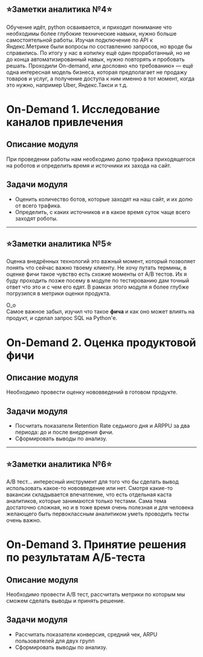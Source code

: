 ## ⭐Заметки аналитика №4⭐
Обучение идёт, python осваивается, и приходит понимание что необходимы более глубокие технические навыки, нужно больше самостоятельной работы. 
Изучая подключение по API к Яндекс.Метрике были вопросы по составлению запросов, но вроде бы справились. По итогу у нас в копилку ещё один проработанный, но не до конца автоматизированный навык, нужно повторять и пробовать решать.
Проходили On-demand, или дословно «по требованию» — ещё одна интересная модель бизнеса, которая предполагает не продажу товаров и услуг, а получение доступа к ним именно в тот момент, когда это нужно, например Uber, Яндекс.Такси и т.д.

# On-Demand 1. Исследование каналов привлечения 
## Описание модуля
При проведении работы нам необходимо долю трафика приходящегося на роботов и определить время и источники их захода на сайт. 

## Задачи модуля
- Оценить количество ботов, которые заходят на наш сайт, и их долю от всего трафика.
- Определить, с каких источников и в какое время суток чаще всего заходят роботы.

***  
  
## ⭐Заметки аналитика №5⭐
Оценка внедрённых технологий это важный момент, который позволяет понять что сейчас важно твоему клиенту. Не хочу путать термины, в оценке фичи такое чувство есть схожие моменты от A/B тестов. Их я буду проходить позже посему в модуле по тестированию дам точный ответ что это и с чем его едят. 
В рамках этого модуля я более глубже погрузился в метрики оценки продукта. 

О_о  
Самое важное забыл, изучил что такое **фича** и как оно может влиять на продукт, и сделал запрос SQL на Python'е.

# On-Demand 2. Оценка продуктовой фичи 
## Описание модуля
Необходимо провести оценку нововведений в готовом продукте.

## Задачи модуля
- Посчитать показатели Retention Rate седьмого дня и ARPPU за два периода: до и после внедрения фичи.
- Сформировать выводы по анализу.

***

## ⭐Заметки аналитика №6⭐
A/B тест... интересный инструмент для того что бы сделать вывод использовать какое-то нововведение или нет. Смотря какие-то вакансии складывается впечатление, что есть отдельная каста аналитиков, которые занимаются только тестами. Сама тема достаточно сложная, но и в тоже время очень полезная и для человека желающего быть первоклассным аналитиком уметь проводить тесты очень важно.

# On-Demand 3. Принятие решения по результатам A/Б-теста 
## Описание модуля
Необходимо провести A/B тест, рассчитать метрики по которым мы сможем сделать выводы и принять решение.

## Задачи модуля
- Рассчитать показатели конверсия, средний чек, ARPU пользователей для двух групп
- Сформировать выводы по анализу.
